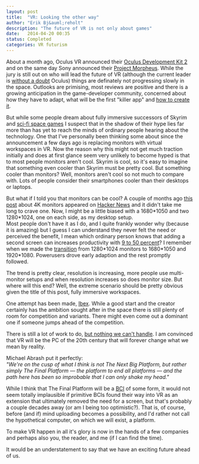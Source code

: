 ```yaml
---
layout: post
title:  "VR: Looking the other way"
author: "Erik Bj&auml;reholt"
description: "The future of VR is not only about games"
date:   2014-04-20 00:35
status: Completed
categories: VR futurism
---
```


About a month ago, Oculus VR announced their [Oculus Development Kit 2](http://www.oculusvr.com/dk2/) 
and on the same day Sony announced their [Project Morpheus](http://www.ign.com/articles/2014/03/19/gdc-sony-reveals-project-morpheus-playstation-4-vr-headset). 
While the jury is still out on who will lead the future of VR (although the current leader is [without a doubt](http://www.google.com/trends/explore#q=oculus%20rift%2C%20project%20morpheus) Oculus) things are definately not progressing slowly in the space. Outlooks are primising, most reviews are positive and there is a growing anticipation in the 
game-developer community, concerned about how they have to adapt, what will be the first "killer app" and [how to create it](https://www.youtube.com/watch?v=-YCBadIVro8). 

But while some people dream about fully immersive successors of Skyrim and [sci-fi space games](https://www.youtube.com/watch?v=v70Rmw_PT8o) I suspect that in the shadow of their hype lies far more than has yet to reach the minds of ordinary people hearing about the technology. One that I've personally been thinking some about since the announcement a few days ago is replacing monitors with virtual workspaces in VR. Now the reason why this might not get much traction initially and does at first glance seem very unlikely to become hyped is that to most people monitors aren't cool. Skyrim is cool, so it's easy to imagine that something even cooler than Skyrim must be pretty cool. But something cooler than monitors? Well, monitors aren't cool so not much to compare with. Lots of people consider their smartphones cooler than their desktops or laptops.

But what if I told you that monitors can be cool? A couple of months ago [this post](http://tiamat.tsotech.com/4k-is-for-programmers) about 4K monitors appeared on [Hacker News](https://news.ycombinator.com/item?id=7035030) and it didn't take me long to crave one. 
Now, I might be a little biased with a 1680\*1050 and two 1280\*1024, one on each side, as my desktop setup.  
Most people don't have it as I do, and I quite frankly wonder why (because it is amazing) but I guess I can understand they never felt the need or perceived the benefit, 
I mean which ordinary person knows that adding a second screen can increases productivity with [9 to 50 percent](https://research.microsoft.com/en-us/news/features/vibe.aspx)? I remember when we made the [transition](http://www.google.com/trends/explore#q=1920*1080%2C%201680*1050%2C%201280*1024) from 1280\*1024 monitors to 1680\*1050 and 1920\*1080. Powerusers drove early adaption and the rest promptly followed.

The trend is pretty clear, resolution is increasing, more people use multi-monitor setups and when resolution increases so does monitor size. But where will this end? Well, the extreme scenario should be pretty obvious given the title of this post, fully immersive workspaces.

One attempt has been made, [Ibex](http://www.roadtovr.com/ibex-virtual-reality-desktop-environment-oculus-rift/). While a good start and the creator certainly has the ambition sought after in the space there is still plenty of room for competition and variants. There might even come out a dominant one if someone jumps ahead of the competition.

There is still a lot of work to do, [but nothing we can't handle](https://www.youtube.com/watch?v=G-2dQoeqVVo). I am convinced that VR will be the PC of the 20th century that will forever change what we mean by reality.

Michael Abrash put it perfectly:   
*"We're on the cusp of what I think is not The Next Big Platform, but rather simply The Final Platform &#8213; the platform to end all platforms &#8213; and the path here has been so improbable that I can only shake my head."*

While I think that The Final Platform will be a [BCI](https://en.wikipedia.org/wiki/Brain%E2%80%93computer_interface) of some form, it would not seem totally implausible if primitive BCIs found their way into VR as an extension that ultimately removed the need for a screen, but that's probably a couple decades away (or am I being too optimistic?). That is, of course, before (and if) mind uploading becomes a possibility, and I'd rather not call the hypothetical computer, on which we will exist, a platform. 

To make VR happen in all it's glory is now in the hands of a few companies and perhaps also you, the reader, and me (if I can find the time).   

It would be an understatement to say that we have an exciting future ahead of us.
